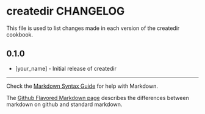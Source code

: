 # createdir CHANGELOG

This file is used to list changes made in each version of the createdir cookbook.

## 0.1.0
- [your_name] - Initial release of createdir

- - -
Check the [Markdown Syntax Guide](http://daringfireball.net/projects/markdown/syntax) for help with Markdown.

The [Github Flavored Markdown page](http://github.github.com/github-flavored-markdown/) describes the differences between markdown on github and standard markdown.

